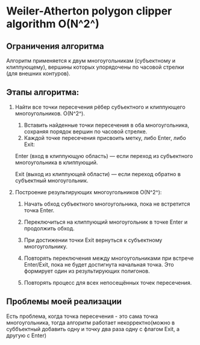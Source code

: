 ﻿# Weiler-Atherton polygon clipper algorithm O(N^2^)

## Ограничения алгоритма

Алгоритм применяется к двум многоугольникам (субъектному и клиппующему), вершины которых упорядочены по часовой стрелки (для внешних контуров).

## Этапы алгоритма:

1. Найти все точки пересечения рёбер субъектного и клиппующего многоугольников. О(N^2^).
    1. Вставить найденные точки пересечения в оба многоугольника, сохраняя порядок вершин по часовой стрелке.
    1. Каждой точке пересечения присвоить метку, либо Enter, либо Exit:

   Enter (вход в клиппующую область) — если переход из субъектного многоугольника в клиппующий.

   Exit (выход из клиппующей области) — если переход обратно в субъектный многоугольник.

1. Построение результирующих многоугольников О(N^2^):
    1. Начать обход субъектного многоугольника, пока не встретится точка Enter.

    1. Переключиться на клиппующий многоугольник в точке Enter и продолжить обход.

    1. При достижении точки Exit вернуться к субъектному многоугольнику.

    1. Повторять переключения между многоугольниками при встрече Enter/Exit, пока не будет достигнута начальная точка. Это формирует один из результирующих полигонов.

    1. Повторять процесс для всех непосещённых точек пересечения.

## Проблемы моей реализации

Есть проблема, когда точка пересечения - это сама точка многоугольника, тогда алгоритм работает некорректно(можно в суббъектный добавить одну и точку два раза одну с флагом Exit, а другую c Enter)